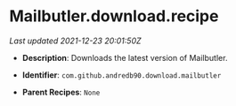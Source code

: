 # Mailbutler.download.recipe

_Last updated 2021-12-23 20:01:50Z_

- **Description**: Downloads the latest version of Mailbutler.

- **Identifier**: `com.github.andredb90.download.mailbutler`

- **Parent Recipes**: `None`

